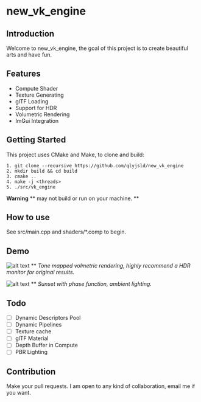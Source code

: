 # new_vk_engine

## Introduction
Welcome to new_vk_engine, the goal of this project is to create beautiful arts and have fun.

## Features
* Compute Shader
* Texture Generating
* glTF Loading
* Support for HDR
* Volumetric Rendering
* ImGui Integration

## Getting Started
This project uses CMake and Make, to clone and build:

```
1. git clone --recursive https://github.com/qlyjsld/new_vk_engine
2. mkdir build && cd build
3. cmake ..
4. make -j <threads>
5. ./src/vk_engine
```

**Warning** ** may not build or run on your machine. **

## How to use
See src/main.cpp and shaders/*.comp to begin.

## Demo
![alt text](https://github.com/qlyjsld/new_vk_engine/blob/main/cloud.png)
** *Tone mapped volmetric rendering, highly recommend a HDR monitor for original results.*

![alt text](https://github.com/qlyjsld/new_vk_engine/blob/main/sunset.png)
** *Sunset with phase function, ambient lighting.*

## Todo
- [ ] Dynamic Descriptors Pool
- [ ] Dynamic Pipelines
- [ ] Texture cache
- [ ] glTF Material
- [ ] Depth Buffer in Compute
- [ ] PBR Lighting

## Contribution
Make your pull requests. I am open to any kind of collaboration, email me if you want.

